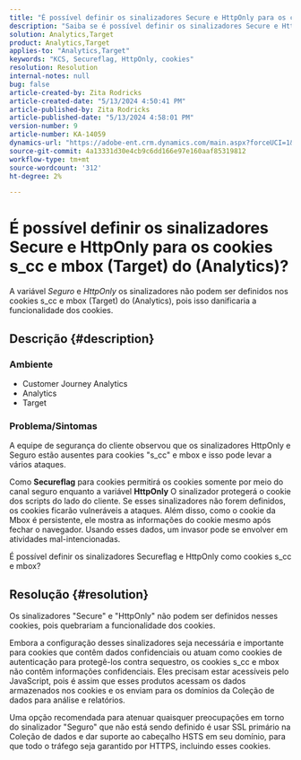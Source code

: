 ```yaml
---
title: "É possível definir os sinalizadores Secure e HttpOnly para os cookies s_cc e mbox (Target) do (Analytics)?"
description: "Saiba se é possível definir os sinalizadores Secure e HttpOnly para cookies de mbox s_cc e (Target) do (Analytics)."
solution: Analytics,Target
product: Analytics,Target
applies-to: "Analytics,Target"
keywords: "KCS, Secureflag, HttpOnly, cookies"
resolution: Resolution
internal-notes: null
bug: false
article-created-by: Zita Rodricks
article-created-date: "5/13/2024 4:50:41 PM"
article-published-by: Zita Rodricks
article-published-date: "5/13/2024 4:58:01 PM"
version-number: 9
article-number: KA-14059
dynamics-url: "https://adobe-ent.crm.dynamics.com/main.aspx?forceUCI=1&pagetype=entityrecord&etn=knowledgearticle&id=06f7b3e9-4811-ef11-9f8a-6045bd03c412"
source-git-commit: 4a13331d30e4cb9c6dd166e97e160aaf85319812
workflow-type: tm+mt
source-wordcount: '312'
ht-degree: 2%

---
```


# É possível definir os sinalizadores Secure e HttpOnly para os cookies s_cc e mbox (Target) do (Analytics)?


A variável *Seguro* e *HttpOnly* os sinalizadores não podem ser definidos nos cookies s_cc e mbox (Target) do (Analytics), pois isso danificaria a funcionalidade dos cookies.

## Descrição {#description}


### Ambiente

- Customer Journey Analytics
- Analytics
- Target




### Problema/Sintomas



A equipe de segurança do cliente observou que os sinalizadores HttpOnly e Seguro estão ausentes para cookies &quot;s_cc&quot; e mbox e isso pode levar a vários ataques.

Como <b>Secureflag</b> para cookies permitirá os cookies somente por meio do canal seguro enquanto a variável <b>HttpOnly</b> O sinalizador protegerá o cookie dos scripts do lado do cliente. Se esses sinalizadores não forem definidos, os cookies ficarão vulneráveis a ataques. Além disso, como o cookie da Mbox é persistente, ele mostra as informações do cookie mesmo após fechar o navegador. Usando esses dados, um invasor pode se envolver em atividades mal-intencionadas.

É possível definir os sinalizadores Secureflag e HttpOnly como cookies s_cc e mbox?


## Resolução {#resolution}


Os sinalizadores &quot;Secure&quot; e &quot;HttpOnly&quot; não podem ser definidos nesses cookies, pois quebrariam a funcionalidade dos cookies.

Embora a configuração desses sinalizadores seja necessária e importante para cookies que contêm dados confidenciais ou atuam como cookies de autenticação para protegê-los contra sequestro, os cookies s_cc e mbox não contêm informações confidenciais. Eles precisam estar acessíveis pelo JavaScript, pois é assim que esses produtos acessam os dados armazenados nos cookies e os enviam para os domínios da Coleção de dados para análise e relatórios.

Uma opção recomendada para atenuar quaisquer preocupações em torno do sinalizador &quot;Seguro&quot; que não está sendo definido é usar SSL primário na Coleção de dados e dar suporte ao cabeçalho HSTS em seu domínio, para que todo o tráfego seja garantido por HTTPS, incluindo esses cookies.
